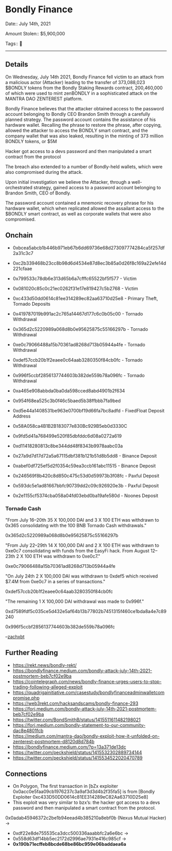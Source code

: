 # Bondly Finance

Date:: July 14th, 2021

Amount Stolen:: $5,900,000

Tags:: 🔑


---


## Details

On Wednesday, July 14th 2021, Bondly Finance fell victim to an attack from a malicious actor (Attacker) leading to the transfer of 373,088,023 $BONDLY tokens from the Bondly Staking Rewards contract, 200,460,000 of which were used to mint zenBONDLY in a sophisticated attack on the MANTRA DAO ZENTEREST platform. 

Bondly Finance believes that the attacker obtained access to the password account belonging to Bondly CEO Brandon Smith through a carefully planned strategy. The password account contains the assistance of his hardware wallet. Recalling the phrase to restore the phrase, after copying, allowed the attacker to access the BONDLY smart contract, and the company wallet that was also leaked, resulting in the minting of 373 million BONDLY tokens, or $5M

Hacker got access to a devs password and then manipulated a smart contract from the protocol

The breach also extended to a number of Bondly-held wallets, which were also compromised during the attack.

Upon initial investigation we believe the Attacker, through a well-orchestrated strategy, gained access to a password account belonging to Brandon Smith, CEO of Bondly. 

The password account contained a mnemonic recovery phrase for his hardware wallet, which when replicated allowed the assailant access to the $BONDLY smart contract, as well as corporate wallets that were also compromised.



## Onchain

- 0xbcea5abcb1b446b971eb67b6dd69736e68d273097774284ca5f257df2a31c3c7
- 0xc2b339468b23cc8b98d6d4534e87d8ec3b85a0d26f8c169a22efe14d221cfaae

- 0x799533c78db6e313d65b6a7cfffc65522bf5f577 - Victim
- 0x081020c85c0c21ec0262f31e17e819427c5b2768 - Victim

- 0xc433d50dd0614c81ee314289ec82aa63710d25e8 - Primary Theft, Tornado Deposits
- 0x419787019b991ac2c765a14467d177c6c0b05c00 - Tornado Withdrawal
- 0x365d2c5220989a068d8b0e95625875c55166297b - Tornado Withdrawal
- 0xe0c79066488a15b70361ad8268d713b05944a4fe - Tornado Withdrawal
- 0xdef57ccb20b1f2eaee0c64aab3280350f84cb0fc - Tornado Withdrawal
- 0x996f5ccbf2856137744603b382de559b78a096fc - Tornado Withdrawal
- 0xa465e908abbda0ba0da598cced8abd4901b2f634
- 0x954f68ea525c3b0f46c5baed5b38ffbbb7fa9bed
- 0xd5e44a1408531be963e0700bf19d66fa7bc8adfd - FixedFloat Deposit Address
- 0x58A058ca4B1B2B183077e830Bc929B5eb0d3330C
- 0x9fd5d41a768499e520f85dbfddc6d08a0272a619
- 0xd11418280813c8be344dd48f8343b9978aabc03a
- 0x27a9d7d17d72a5a67115dbf381b121b51d8b5dd8 - Binance Deposit
- 0xabef0df725ef5d2f0354c59ea3ccb161abc11515 - Binance Deposit
- 0x246569f8b420c8d850c475c53d0d59973b3f08fc - Paxful Deposit
- 0x593dc5e1ad81667bbfc90739dd2c09c926920e3b - Paxful Deposit
- 0x2e1155cf5374cba058a04fd03ebd0ba19afe580d - Noones Deposit

### Tornado Cash

"From July 16–20th 35 X 100,000 DAI and 3 X 100 ETH was withdrawn to 0x365 consolidating with the 100 BNB Tornado Cash withdrawals."

0x365d2c5220989a068d8b0e95625875c55166297b

"From July 22–29th 14 X 100,000 DAI and 2 X 100 ETH was withdrawn to 0xe0c7 consolidating with funds from the EasyFi hack. From August 12–23th 2 X 100 ETH was withdrawn to 0xe0c7."

0xe0c79066488a15b70361ad8268d713b05944a4fe

"On July 24th 2 X 100,000 DAI was withdrawn to 0xdef5 which received $7.4M from 0xe0c7 in a series of transactions."

0xdef57ccb20b1f2eaee0c64aab3280350f84cb0fc

"The remaining 1 X 100,000 DAI withdrawal was made to 0x996f."

0xd7589fdf5c035ce5d432e5af64b13b77802b7451315f460ce1bda8a4e7c89240

0x996f5ccbf2856137744603b382de559b78a096fc

–[zachxbt](https://zachxbt.mirror.xyz/B0-UJtxN41cJhpPtKv0v2LZ8u-0PwZ4ecMPEdX4l8vE)



## Further Reading

- https://rekt.news/bondly-rekt/
- https://bondlyfinance.medium.com/bondly-attack-july-14th-2021-postmortem-beb7cf02e9ba
- https://cointelegraph.com/news/bondly-finance-urges-users-to-stop-trading-following-alleged-exploit
- https://quadrigainitiative.com/casestudy/bondlyfinanceadminwalletcompromise.php
- https://web3rekt.com/hacksandscams/bondly-finance-293
- https://forj.medium.com/bondly-attack-july-14th-2021-postmortem-beb7cf02e9ba
- https://twitter.com/BondSmithB/status/1415511611482198021
- https://forj.medium.com/bondly-statement-to-our-community-dac8e4801fcb
- https://medium.com/mantra-dao/bondly-exploit-how-it-unfolded-on-zenterest-postmortem-d8120d8d784b
- https://bondlyfinance.medium.com/?p=13a371de13dc
- https://twitter.com/peckshield/status/1415532302889734144
- https://twitter.com/peckshield/status/1415534522020470789


## Connections

- On Polygon, The first transaction in [bZx exploiter 0x0acc0e5faa09cb1976237c3a9af3d3d4b2f35fa5] is from [Bondly Exploiter 0xc433D50DD0614c81EE314289eC82Aa63710D25e8]
- This exploit was very similar to bzx’s: the hacker got access to a devs password and then manipulated a smart contract from the protocol. 

0x0adab45946372c2be1b94eead4b385210a8ebf0b (Nexus Mutual Hacker) ->
- 0xdf22e8de755535ca3dcc500336aaabbfc2a6e6bc -> 
- 0x558d63df14bb5ec2172d2996ae7931e416c985cf -> 
- **0x190b71ecffeb8bcde68be86bc959e06baddaea6a**

